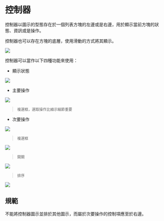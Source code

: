 # 控制器
控制器以圖示的型態存在於一個列表方塊的左邊或是右邊，用於顯示當前方塊的狀態、資訊或是操作。

控制器也可以存在方塊的底層，使用滑動的方式將其顯示。

![](http://material-design.storage.googleapis.com/publish/material_v_4/material_ext_publish/0Bx4BSt6jniD7TWlQcWJZRE1NQ1U/components_listcontrols_usage.png)

控制器可以當作以下四種功能來使用：
* 顯示狀態

![](http://material-design.storage.googleapis.com/publish/material_v_4/material_ext_publish/0Bx4BSt6jniD7MEdoQjlzVjZZOVk/components_listcontrols_menu1.png)

* 主要操作  

![](http://material-design.storage.googleapis.com/publish/material_v_4/material_ext_publish/0Bx4BSt6jniD7Vnh0b0VhSlE5ajg/components_listcontrols_checkbox1.png)
> <p style="font-size: 12px">複選框，選取操作比顯示細節重要</p>

* 次要操作  

![](http://material-design.storage.googleapis.com/publish/material_v_4/material_ext_publish/0Bx4BSt6jniD7YUQ5TEFVT3ZJQjg/components_listcontrols_checkbox2.png)
> <p style="font-size: 12px">複選框</p>

![](http://material-design.storage.googleapis.com/publish/material_v_4/material_ext_publish/0Bzhp5Z4wHba3ZDhGVEFDTFQya2s/components_listcontrols_switch.png)
> <p style="font-size: 12px">開關</p>

![](http://material-design.storage.googleapis.com/publish/material_v_4/material_ext_publish/0Bx4BSt6jniD7X0pmWjRNZ21UUFE/components_listcontrols_reorder.png)
> <p style="font-size: 12px">排序</p>

![](http://material-design.storage.googleapis.com/publish/material_v_4/material_ext_publish/0Bzhp5Z4wHba3bl8zNGVqM19TNWM/components_listcontrols_expand2.png)
## 規範
不能將控制器圖示並排於其他圖示，而屬於次要操作的控制項應至於右邊。